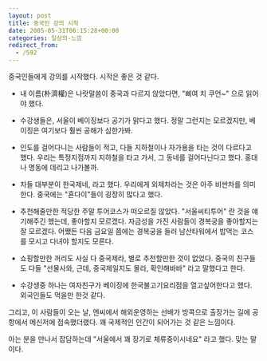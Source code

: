 ```yaml
---
layout: post
title: 중국인 강의 시작
date: 2005-05-31T06:15:28+00:00
categories: 일상의-느낌
redirect_from:
  - /592
---
```


중국인들에게 강의를 시작했다. 시작은 좋은 것 같다.

* 내 이름(朴濟權)은 나랏말씀이 중국과 다르지 않았다면, "삐여 치 쿠언~" 으로 읽어야 했다.

* 수강생들은, 서울이 베이징보다 공기가 맑다고 했다. 정말 그런지는 모르겠지만, 베이징은 여기보다 훨씬 공해가 심한가봐.

* 인도를 걸어다니는 사람들이 적고, 다들 지하철이나 자가용을 타는 것이 다르다고 했다. 우리는 특정지점까지 지하철을 타고 가서, 그 동네를 걸어다닌다고 했다. 홍대나 명동에 데리고 나가볼까.

* 차들 대부분이 한국제네, 라고 했다. 우리에게 외제차라는 것은 아주 비싼차를 의미한다. 중국에는 "횬다이"들이 굉장히 많다고 했다.

* 추천해줄만한 적당한 주말 투어코스가 떠오르질 않았다. "서울씨티투어" 란 것을 얘기해주긴 했는데, 좋아할지 모르겠다. 자금성을 가진 사람들이 경복궁을 좋아할지는 잘 모르겠다. 어쨌든 다음 금요일 쯤에는 경복궁을 들러 남산타워에서 밥먹는 코스를 모시고 다녀야 할지도 모른다.

* 쇼핑할만한 꺼리도 사실 다 중국제라, 별로 추천할만한 것이 없었다. 중국의 친구들도 다들 "선물사와, 근데, 중국제일지도 몰라, 확인해바바" 라고 말했다고 한다.

* 수강생중 하나는 여자친구가 베이징에 한국불고기요리점을 열고싶어한다고 했다. 외국인들도 먹을만 한것 같다.

그리고, 이 사람들이 오는 날, 엔씨에서 해외운영하는 선배가 방콕으로 출장가는 길에 공항에서 메신저에 접속했더랬다. 꽤 국제적인 인간이 되어가는 것 같은 느낌이다.

아는 분을 만나서 잡담하는데 "서울에서 꽤 장기로 체류중이시네요" 라고 했다. 맞는 말이다.
